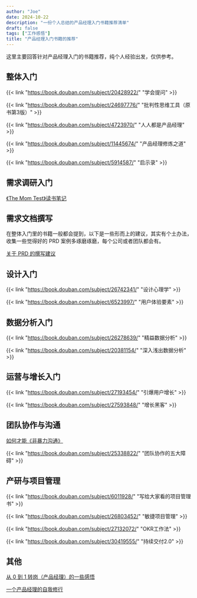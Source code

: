 ```yaml
---
author: "Joe"
date: 2024-10-22
description: "一份个人总结的产品经理入门书籍推荐清单"
draft: false
tags: ["工作感悟"]
title: "产品经理入门书籍的推荐"
---
```


这里主要回答针对产品经理入门的书籍推荐，纯个人经验出发，仅供参考。

## 整体入门

{{< link "https://book.douban.com/subject/20428922/" "学会提问" >}}

{{< link "https://book.douban.com/subject/24697776/" "批判性思维工具（原书第3版）" >}}

{{< link "https://book.douban.com/subject/4723970/" "人人都是产品经理" >}}

{{< link "https://book.douban.com/subject/11445674/" "产品经理修炼之道" >}}

{{< link "https://book.douban.com/subject/5914587/" "启示录" >}}

## 需求调研入门

[《The Mom Test》读书笔记](https://houjoe.notion.site/The-Mom-Test-b7107c8ce7e74f7b86a7259b10c458d3?pvs=4)

## 需求文档撰写

在整体入门里的书籍一般都会提到，以下是一些形而上的建议，其实有个土办法，收集一些觉得好的 PRD 案例多琢磨琢磨，每个公司或者团队都会有。

[关于 PRD 的撰写建议](https://houjoe.notion.site/PRD-1278b0838b6880acb410cf2acc37fceb?pvs=4)

## 设计入门

{{< link "https://book.douban.com/subject/26742341/" "设计心理学" >}}

{{< link "https://book.douban.com/subject/6523997/" "用户体验要素" >}}

## 数据分析入门

{{< link "https://book.douban.com/subject/26278639/" "精益数据分析" >}}

{{< link "https://book.douban.com/subject/20381154/" "深入浅出数据分析" >}}

## 运营与增长入门

{{< link "https://book.douban.com/subject/27193454/" "引爆用户增长" >}}

{{< link "https://book.douban.com/subject/27593848/" "增长黑客" >}}

## 团队协作与沟通

[如何才能《非暴力沟通》](/posts/nonviolent-communication-reading-notes) 

{{< link "https://book.douban.com/subject/25338822/" "团队协作的五大障碍" >}}

## 产研与项目管理

{{< link "https://book.douban.com/subject/6011928/" "写给大家看的项目管理书" >}}

{{< link "https://book.douban.com/subject/26803452/" "敏捷项目管理" >}}

{{< link "https://book.douban.com/subject/27132072/" "OKR工作法" >}}

{{< link "https://book.douban.com/subject/30419555/" "持续交付2.0" >}}

## 其他

[从 0 到 1 转岗（产品经理）的一些感悟](/posts/from-customer-service-to-product-manager-insights)

[一个产品经理的自我修行](/posts/product-manager-self-cultivation)